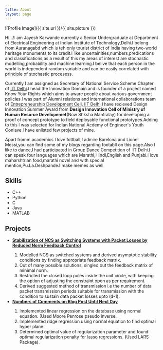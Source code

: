 ```yaml
---
title: About
layout: page
---
```

![Profile Image]({{ site.url }}/{{ site.picture }})

<p>Hi...!I am Jayesh Karwande currently a Senior Undergraduate at Department of Electrical Engineering at Indian Institute of Technology,Delhi.I belong from Auranagabd which is teh only tourist district of India having two-world heritage monuments to its credit.I like uncertainities,numbers,predications and classifications,as a result of this my areas of interest are stochastic modelling,probability and machine learning.I belive that each person in the world is independent random variable and can be easily correlated with principle of stochastic procesess.</p>

<p> Currently I am assigned as Secretary of National Service Scheme Chapter of <a href="http://nss.iitd.ac.in/#!/">IIT Delhi</a>.I head the Innovation Domain and is founder of a project named Know Your Rights which aims to aware people about various government policies.I was part of Alumni relations and international collaborations team of <a href="https://edc.iitd.ac.in/">Entrepreneurship Development Cell, IIT Delhi</a>.I have recieved Design Innovation Summer Award from <b>Design Innovation Cell of Ministry of Human Resorce Developemet</b>(Now Shksha Mantralay) for developing a proof of concept prototype to field deployable functional prototypes.Adding to this I was selected for Indian National Acdemy of Engineer's Youth Conlave.I have enlisted few projects of mine.</p>

<p>Apart fromm academics I love fottball,I admire Barelona and Lionel Messi,you can find some of my blogs regarding footabll on this page.Also I like to dance,I had participated in Group Dance Competition of IIT Delhi.I can speak four languages which are Marathi,Hindi,English and Punjabi.I love maharshtrian food,marathi novel and with special mention,Pu.La.Deshpande.I make memes as well.</p>

<h2>Skills</h2>

<ul class="skill-list">
	<li>C++</li>
	<li>Python</li>
	<li>C</li>
	<li>Java</li>
	<li>MATLAB</li>
</ul>

<h2>Projects</h2>
<ul>
<li><b><u>Stabilization of NCS as Switching Systems with Packet Losses by Reduced Norm Feedback Control</u></b></li>
<ol>
<li> Modelled NCS as switched systems and derived asymptotic stability conditions by finding appropriate feedback matrix.</li>
<li> Out of many possible solutions, singled out the feedback matrix of minimal norm.</li>
<li> Restricted the closed loop poles inside the unit circle, with keeping the option of adjusting the constraint open as per requirement.</li> 
<li> Derived suggested method of transmission i.e the number of data packet transmission periods suitable for transmission with the condition to sustain data packet losses upto (d-1).</li>
</ol>
		
<li><b><u>Numbers of Comments on Blog Post Until Next Day</u></b></li>
<ol>
<li> Implemented linear regression on the database using normal equation. (Used Moore Penrose pseudo inverse.</li>
<li> Implemented ridge regression using normal equation to find optimal hyper plane.</li>
<li> Determined optimal value of regularization parameter and found optimal regularization penalty for lasso regressions. (Used LARS Package).</li>
</ol>
<ul>
	
<ul>
	<!--<li><a href="https://github.com/">Ipsum Dolor</a></li>-->
	<!--<li><a href="https://github.com/">Dolor Lorem</a></li>-->
</ul>
